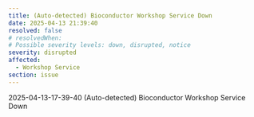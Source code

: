 ```yaml
---
title: (Auto-detected) Bioconductor Workshop Service Down
date: 2025-04-13 21:39:40
resolved: false
# resolvedWhen: 
# Possible severity levels: down, disrupted, notice
severity: disrupted
affected:
  - Workshop Service
section: issue
---
```


2025-04-13-17-39-40 (Auto-detected) Bioconductor Workshop Service Down

